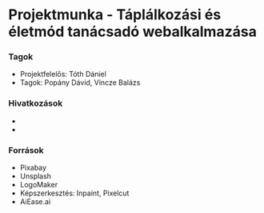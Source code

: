 # Projektmunka - Táplálkozási és életmód tanácsadó webalkalmazása

### Tagok
- Projektfelelős: Tóth Dániel
- Tagok: Popány Dávid, Vincze Balázs

### Hivatkozások
-
-
### Források

- Pixabay
- Unsplash
- LogoMaker
- Képszerkesztés: Inpaint, Pixelcut
- AiEase.ai